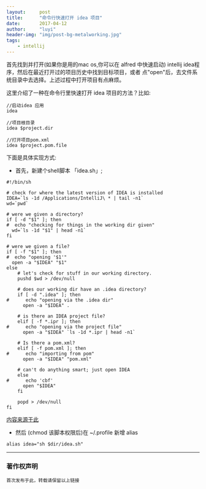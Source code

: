 ```yaml
---
layout:     post
title:      "命令行快速打开 idea 项目"
date:       2017-04-12
author:     "luyi"
header-img: "img/post-bg-metalworking.jpg"
tags:
    - intellij
---
```

首先找到并打开(如果你是用的mac os,你可以在 alfred 中快速启动) intellij idea程序，然后在最近打开过的项目历史中找到目标项目，或者
点"open"后，去文件系统目录中去选择。上述过程中打开项目有点麻烦。

这里介绍了一种在命令行里快速打开 idea 项目的方法？比如:

```
//启动idea 应用
idea
```

```
//项目根目录
idea $project.dir
```

```
//打开项目pom.xml
idea $project.pom.file
```
下面是具体实现方式:

- 首先，新建个shell脚本 「idea.sh」;

```
#!/bin/sh

# check for where the latest version of IDEA is installed
IDEA=`ls -1d /Applications/IntelliJ\ * | tail -n1`
wd=`pwd`

# were we given a directory?
if [ -d "$1" ]; then
#  echo "checking for things in the working dir given"
  wd=`ls -1d "$1" | head -n1`
fi

# were we given a file?
if [ -f "$1" ]; then
#  echo "opening '$1'"
  open -a "$IDEA" "$1"
else
    # let's check for stuff in our working directory.
    pushd $wd > /dev/null

    # does our working dir have an .idea directory?
    if [ -d ".idea" ]; then
#      echo "opening via the .idea dir"
      open -a "$IDEA" .

    # is there an IDEA project file?
    elif [ -f *.ipr ]; then
#      echo "opening via the project file"
      open -a "$IDEA" `ls -1d *.ipr | head -n1`

    # Is there a pom.xml?
    elif [ -f pom.xml ]; then
#      echo "importing from pom"
      open -a "$IDEA" "pom.xml"

    # can't do anything smart; just open IDEA
    else
#      echo 'cbf'
      open "$IDEA"
    fi

    popd > /dev/null
fi
```

[内容来源于此](https://gist.github.com/chrisdarroch/7018927)

- 然后 (chmod 该脚本权限后)在 ~/.profile 新增 alias

```
alias idea="sh $dir/idea.sh"
```
---
### 著作权声明

`首次发布于此，转载请保留以上链接`
